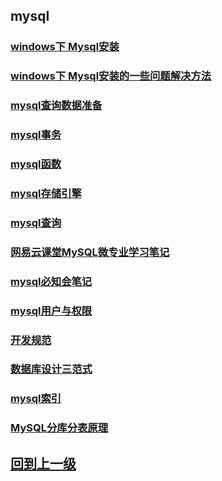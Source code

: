 


## mysql

### [windows下 Mysql安装](mysql_install.md)

### [windows下 Mysql安装的一些问题解决方法](mysql_install_problem.md)

### [mysql查询数据准备](mysql_data.md)

### [mysql事务](./mysql事务.md)

### [mysql函数](./mysql函数.md)

### [mysql存储引擎](./mysql存储引擎.md)


### [mysql查询](./mysql查询.md)

### [网易云课堂MySQL微专业学习笔记](MySQL_163课堂/网易云课堂MySQL微专业学习笔记.md)

### [mysql必知会笔记](./mysql必知会/readme.md)

### [mysql用户与权限](./mysql用户与权限.md)

### [开发规范](mysql_开发规范.md)

### [数据库设计三范式](mysql_数据库设计三范式.md)

### [mysql索引](./mysql索引.md)

### [MySQL分库分表原理](mysql_distinguish.md)


## [回到上一级](../index.md)